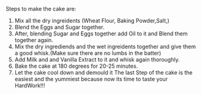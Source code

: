 Steps to make the cake are:
1. Mix all the dry ingreidents (Wheat Flour, Baking Powder,Salt,)
2. Blend the Eggs and Sugar together.
3. After, blending Sugar and Eggs together add Oil to it and Blend them together again.
4. Mix the dry ingrediends and the wet ingreidents together and give them a good whisk.(Make sure there are no lumbs in the batter)
5. Add Milk and and Vanilla Extract to it and whisk again thoroughly.
6. Bake the cake at 180 degrees for 20-25 minutes.
7. Let the cake cool down and demould it 
The last Step of the cake is the easiest and the yummiest because now its time to taste your HardWork!!!